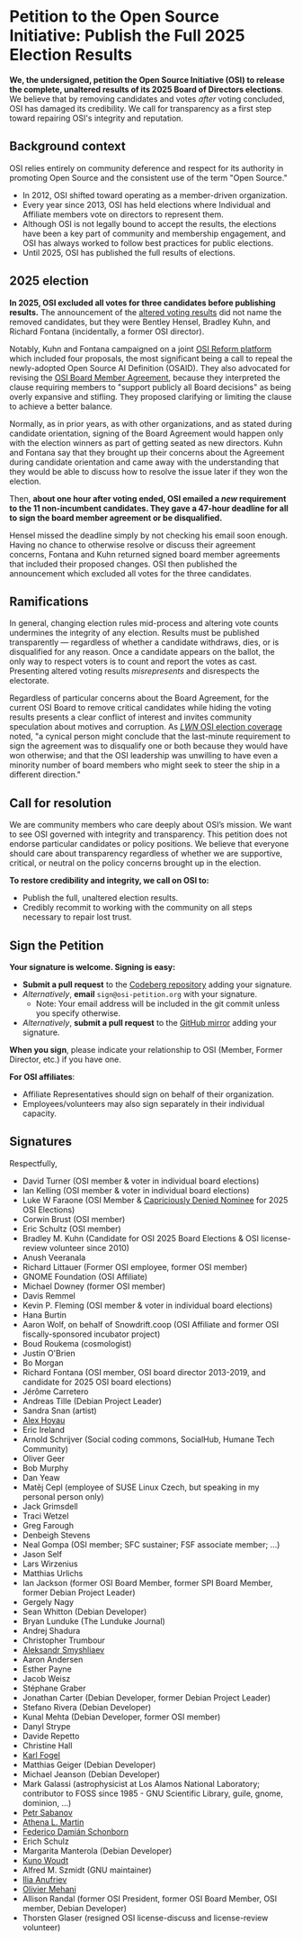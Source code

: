 # Petition to the Open Source Initiative: Publish the Full 2025 Election Results

**We, the undersigned, petition the Open Source Initiative
(OSI) to release the complete, unaltered results of its 2025 Board of
Directors elections**. We believe that by removing candidates and votes
*after* voting concluded, OSI has damaged its credibility.
We call for transparency as a first step toward repairing
OSI's integrity and reputation.

## Background context

OSI relies entirely on community deference and respect
for its authority in promoting Open Source and the
consistent use of the term "Open Source."

- In 2012, OSI shifted toward operating as a member-driven organization.
- Every year since 2013, OSI has held elections where Individual and Affiliate members
  vote on directors to represent them.
- Although OSI is not legally bound to accept the results,
  the elections have been a key part of community and membership engagement,
  and OSI has always worked to follow best practices for public elections.
- Until 2025, OSI has published the full results of elections.

## 2025 election

**In 2025, OSI excluded all votes for three candidates before publishing results.**
The announcement of the
[altered voting results](https://opensource.org/blog/announcing-the-new-directors-of-osi-board)
did not name the removed candidates, but they were Bentley Hensel,
Bradley Kuhn, and Richard Fontana (incidentally, a former OSI director).

Notably, Kuhn and Fontana campaigned on a joint
[OSI Reform platform](https://codeberg.org/OSI-Reform-Platform/platform#readme)
which included four proposals, the most significant being a call to repeal
the newly-adopted Open Source AI Definition (OSAID).
They also advocated for revising the
[OSI Board Member Agreement](https://opensource.org/board/board-member-agreement),
because they interpreted the clause requiring members to "support publicly all Board
decisions" as being overly expansive and stifling. They proposed clarifying or
limiting the clause to achieve a better balance.

Normally, as in prior years, as with other organizations, and as stated during
candidate orientation, signing of the Board Agreement would happen only
with the election winners as part of getting seated as new directors.
Kuhn and Fontana say that they brought up their concerns about the Agreement
during candidate orientation and came away with the understanding that they
would be able to discuss how to resolve the issue later if they won the election.

Then, **about one hour after voting ended, OSI emailed a *new* requirement
to the 11 non-incumbent candidates. They gave a 47-hour deadline for all to
sign the board member agreement or be disqualified.**

Hensel missed the deadline simply by not checking his email soon enough.
Having no chance to otherwise resolve or discuss their agreement
concerns, Fontana and Kuhn returned signed board member agreements that included
their proposed changes. OSI then published the announcement which
excluded all votes for the three candidates.


## Ramifications

In general, changing election rules mid-process and altering vote counts
undermines the integrity of any election.
Results must be published transparently — regardless of whether a
candidate withdraws, dies, or is disqualified for any reason. Once a
candidate appears on the ballot, the only way to respect voters is to
count and report the votes as cast. Presenting altered voting results
*misrepresents* and disrespects the electorate.

Regardless of particular concerns about the Board Agreement, for the
current OSI Board to remove critical candidates while hiding
the voting results presents a clear conflict of interest and invites
community speculation about motives and corruption. As
[*LWN* OSI election coverage](https://lwn.net/SubscriberLink/1014603/ac0cfc0a74755501/)
noted, "a cynical person might conclude that the last-minute
requirement to sign the agreement was to disqualify one or both because
they would have won otherwise; and that the OSI leadership was unwilling
to have even a minority number of board members who might seek to steer
the ship in a different direction."

## Call for resolution

We are community members who care deeply about OSI’s mission.
We want to see OSI governed with integrity and transparency.
This petition does not endorse particular candidates or policy positions.
We believe that everyone should care about transparency regardless of
whether we are supportive, critical, or neutral on the policy concerns
brought up in the election.

**To restore credibility and integrity, we call on OSI to:**

- Publish the full, unaltered election results.
- Credibly recommit to working with the community on all steps necessary to repair lost trust.

## Sign the Petition

**Your signature is welcome. Signing is easy:**

- **Submit a pull request** to the [Codeberg repository](https://codeberg.org/OSI-Concerns/election-results-2025) adding your signature.
- *Alternatively*, **email** ```sign@osi-petition.org``` with your signature.
  - Note: Your email address will be included in the git commit unless you specify otherwise.
- *Alternatively*, **submit a pull request** to the [GitHub mirror](https://github.com/OSI-Concerns/election-results-2025) adding your signature.

**When you sign**, please indicate your relationship to OSI (Member,
    Former Director, etc.) if you have one.

**For OSI affiliates**:

- Affiliate Representatives should sign on behalf of their organization.
- Employees/volunteers may also sign separately in their individual capacity.

## Signatures

Respectfully,

* David Turner (OSI member & voter in individual board elections)
* Ian Kelling (OSI member & voter in individual board elections)
* Luke W Faraone (OSI Member & [Capriciously Denied Nominee](https://lwn.net/Articles/1014603/#:~:text=Faraone%20submitted%20their%20self%2Dnomination%20%22around%209pm%22%20US%20Pacific%20Time%20on%20February%C2%A017.%20Their%20candidacy%20was%20rejected%2C%20though%2C%20due%20to%20missing%20a%20poorly%2Dadvertised%20deadline%20of%2011%3A59%20p.m.%20UTC%20on%20that%20day.&text=If%20we%20had%20known%20there%20were%20two%20Affiliate%20seats%20and%20just%20one%20Member%20seat) for 2025 OSI Elections)
* Corwin Brust (OSI member)
* Eric Schultz (OSI member)
* Bradley M. Kuhn (Candidate for OSI 2025 Board Elections & OSI license-review volunteer since 2010)
* Anush Veeranala
* Richard Littauer (Former OSI employee, former OSI member)
* GNOME Foundation (OSI Affiliate)
* Michael Downey (former OSI member)
* Davis Remmel
* Kevin P. Fleming (OSI member & voter in individual board elections)
* Hana Burtin
* Aaron Wolf, on behalf of Snowdrift.coop (OSI Affiliate and former OSI fiscally-sponsored incubator project)
* Boud Roukema (cosmologist)
* Justin O'Brien
* Bo Morgan
* Richard Fontana (OSI member, OSI board director 2013-2019, and candidate for 2025 OSI board elections)
* Jérôme Carretero
* Andreas Tille (Debian Project Leader)
* Sandra Snan (artist)
* [Alex Hoyau](https://lexoyo.me)
* Eric Ireland
* Arnold Schrijver (Social coding commons, SocialHub, Humane Tech Community)
* Oliver Geer
* Bob Murphy
* Dan Yeaw
* Matěj Cepl (employee of SUSE Linux Czech, but speaking in my personal person only)
* Jack Grimsdell
* Traci Wetzel
* Greg Farough
* Denbeigh Stevens
* Neal Gompa (OSI member; SFC sustainer; FSF associate member; ...)
* Jason Self
* Lars Wirzenius
* Matthias Urlichs
* Ian Jackson (former OSI Board Member, former SPI Board Member, former Debian Project Leader)
* Gergely Nagy
* Sean Whitton (Debian Developer)
* Bryan Lunduke (The Lunduke Journal)
* Andrej Shadura
* Christopher Trumbour
* [Aleksandr Smyshliaev](https://github.com/asmyshlyaev177)
* Aaron Andersen
* Esther Payne
* Jacob Weisz
* Stéphane Graber
* Jonathan Carter (Debian Developer, former Debian Project Leader)
* Stefano Rivera (Debian Developer)
* Kunal Mehta (Debian Developer, former OSI member)
* Danyl Strype
* Davide Repetto
* Christine Hall
* [Karl Fogel](https://www.red-bean.com/kfogel)
* Matthias Geiger (Debian Developer)
* Michael Jeanson (Debian Developer)
* Mark Galassi (astrophysicist at Los Alamos National Laboratory; contributor to FOSS since 1985 - GNU Scientific Library, guile, gnome, dominion, ...)
* [Petr Sabanov](https://github.com/pasabanov)
* [Athena L. Martin](https://www.alm.website/me)
* [Federico Damián Schonborn](https://codeberg.org/FedericoSchonborn)
* Erich Schulz
* Margarita Manterola (Debian Developer)
* [Kuno Woudt](https://frob.nl)
* Alfred M. Szmidt (GNU maintainer)
* [Ilia Anufriev](https://github.com/ilanufriev)
* [Olivier Mehani](https://olivier.mehani.name)
* Allison Randal (former OSI President, former OSI Board Member, OSI member, Debian Developer)
* Thorsten Glaser (resigned OSI license-discuss and license-review volunteer)
